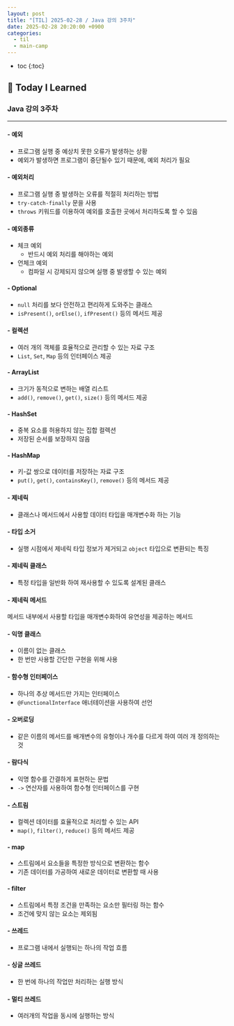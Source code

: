 ```yaml
---
layout: post
title: "[TIL] 2025-02-28 / Java 강의 3주차"
date: 2025-02-28 20:20:00 +0900
categories: 
  - til
  - main-camp
---
```


* toc
{:toc}

## 📖 Today I Learned
### Java 강의 3주차

<!-- <h4> 📃 </h4> -->

---

#### - 예외
- 프로그램 실행 중 예상치 못한 오류가 발생하는 상황
- 예외가 발생하면 프로그램이 중단될수 있기 때문에, 예외 처리가 필요

#### - 예외처리
- 프로그램 실행 중 발생하는 오류를 적절히 처리하는 방법
- `try-catch-finally` 문을 사용
- `throws` 키워드를 이용하여 예외를 호출한 곳에서 처리하도록 할 수 있음

#### - 예외종류
- 체크 예외
  - 반드시 예외 처리를 해야하는 예외
- 언체크 예외
  - 컴파일 시 강제되지 않으며 실행 중 발생할 수 있는 예외

#### - Optional
- `null` 처리를 보다 안전하고 편리하게 도와주는 클래스
- `isPresent()`, `orElse()`, `ifPresent()` 등의 메서드 제공

#### - 컬렉션
- 여러 개의 객체를 효율적으로 관리할 수 있는 자료 구조
- `List`, `Set`, `Map` 등의 인터페이스 제공

#### - ArrayList
- 크기가 동적으로 변하는 배열 리스트
- `add()`, `remove()`, `get()`, `size()` 등의 메서드 제공

#### - HashSet
- 중복 요소를 허용하지 않는 집합 컬렉션
- 저장된 순서를 보장하지 않음

#### - HashMap
- 키-값 쌍으로 데이터를 저장하는 자료 구조
- `put()`, `get()`, `containsKey()`, `remove()` 등의 메서드 제공

#### - 제네릭
- 클래스나 메서드에서 사용할 데이터 타입을 매개변수화 하는 기능

#### - 타입 소거
- 실행 시점에서 제네릭 타입 정보가 제거되고 `object` 타입으로 변환되는 특징

#### - 제네릭 클래스
- 특정 타입을 일반화 하여 재사용할 수 있도록 설계된 클래스

#### - 제네릭 메서드
메서드 내부에서 사용할 타입을 매개변수화하여 유연성을 제공하는 메서드

#### - 익명 클래스
- 이름이 없는 클래스
- 한 번만 사용할 간단한 구현을 위해 사용

#### - 함수형 인터페이스
- 하나의 추상 메서드만 가지는 인터페이스
- `@FunctionalInterface` 애너테이션을 사용하여 선언

#### - 오버로딩
- 같은 이름의 메서드를 배개변수의 유형이나 개수를 다르게 하여 여러 개 정의하는 것

#### - 람다식
- 익명 함수를 간결하게 표현하는 문법
- `->` 연산자를 사용하여 함수형 인터페이스를 구현

#### - 스트림 
- 컬렉션 데이터를 효율적으로 처리할 수 있는 API
- `map()`, `filter()`, `reduce()` 등의 메서드 제공

#### - map
- 스트림에서 요소들을 특정한 방식으로 변환하는 함수
- 기존 데이터를 가공하여 새로운 데이터로 변환할 때 사용

#### - filter 
- 스트림에서 특정 조건을 만족하는 요소만 필터링 하는 함수
- 조건에 맞지 않는 요소는 제외됨

#### - 쓰레드
- 프로그램 내에서 실행되는 하나의 작업 흐름

#### - 싱글 쓰레드
- 한 번에 하나의 작업만 처리하는 실행 방식

#### - 멀티 쓰레드
- 여러개의 작업을 동시에 실행하는 방식

<!-- --- -->

<!-- <h2> 💬 </h2> -->

<!-- <h4>  </h4> -->

